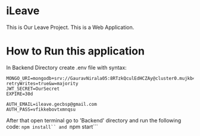 # iLeave
This is Our Leave Project. This is a Web Application.

# How to Run this application

In Backend Directory create .env file with syntax:

```.env
MONGO_URI=mongodb+srv://GauravNirala05:8RTzkQculEdHCZAy@cluster0.mujkb4g.mongodb.net/iLeave?retryWrites=true&w=majority
JWT_SECRET=OurSecret
EXPIRE=30d

AUTH_EMAIL=ileave.gecbsp@gmail.com
AUTH_PASS=vfikkebovtxmnqsu

```

After that open terminal go to 'Backend' directory and run the following code:
```npm install`` and
```npm start```
